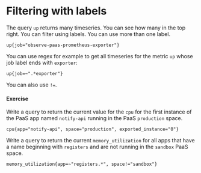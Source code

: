 # Filtering with labels

The query `up` returns many timeseries. You can see how many in the top right. You can filter using labels. You can use more than one label.

`up{job="observe-paas-prometheus-exporter"}`

You can use regex for example to get all timeseries for the metric `up` whose job label ends with `exporter`:

`up{job=~".*exporter"}`

You can also use `!=`.

#### Exercise

Write a query to return the current value for the `cpu` for the first instance of the PaaS app named `notify-api` running in the PaaS `production` space.

`cpu{app="notify-api", space="production", exported_instance="0"}`

Write a query to return the current `memory_utilization` for all apps that have a name beginning with `registers` and are not running in the `sandbox` PaaS space.

`memory_utilization{app=~"registers.*", space!="sandbox"}`
